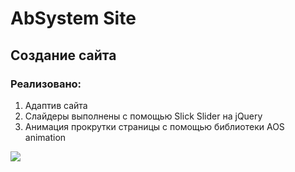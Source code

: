 # AbSystem Site
## Создание сайта
### Реализовано:
1. Адаптив сайта
2. Слайдеры выполнены с помощью Slick Slider на jQuery 
3. Анимация прокрутки страницы с помощью библиотеки AOS animation

![](https://user-images.githubusercontent.com/90077620/152670314-ca6a4995-003e-4c04-8e83-22e5e1e02972.png)